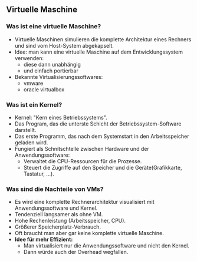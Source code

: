 ## Virtuelle Maschine

### Was ist eine virtuelle Maschine?

*   Virtuelle Maschinen simulieren die komplette Architektur 
eines Rechners und sind vom Host-System abgekapselt.
* Idee: man kann eine virtuelle Maschine auf dem Entwicklungssystem verwenden:
  * diese dann unabhängig
  * und einfach portierbar
* Bekannte Virtualisierungssoftwares:
  * vmware
  * oracle virtualbox

### Was ist ein Kernel?

* Kernel: "Kern eines Betriebssystems".
* Das Program, das die unterste Schicht der Betriebssystem-Software darstellt.
* Das erste Programm, das nach dem Systemstart in den Arbeitsspeicher geladen wird.
* Fungiert als Schnitschtelle zwischen Hardware und der Anwendungssoftware:
  * Verwaltet die CPU-Ressourcen für die Prozesse.
  * Steuert die Zugriffe auf den Speicher und die Geräte(Grafikkarte, Tastatur, ...).

### Was sind die Nachteile von VMs?

* Es wird eine komplette Rechnerarchitektur visualisiert mit Anwendungssoftware und Kernel.
* Tendenziell langsamer als ohne VM.
* Hohe Rechenleistung (Arbeitsspeicher, CPU).
* Größerer Speicherplatz-Verbrauch.
* Oft braucht man aber gar keine komplette virtuelle Maschine.
* <b>Idee für mehr Effizient:</b>
  * Man virtualisiert nur die Anwendungssoftware und nicht den Kernel.
  * Dann würde auch der Overhead wegfallen.